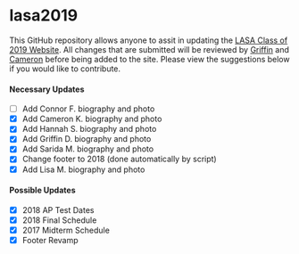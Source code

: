 # lasa2019

This GitHub repository allows anyone to assit in updating the [LASA Class of 2019 Website](https://lasa2019.com). All changes that are submitted will be reviewed by [Griffin](https://twitter.com/griffincdvs) and [Cameron](https://twitter.com/cmk256) before being added to the site. Please view the suggestions below if you would like to contribute.

#### Necessary Updates
- [ ] Add Connor F. biography and photo
- [x] Add Cameron K. biography and photo
- [x] Add Hannah S. biography and photo
- [x] Add Griffin D. biography and photo
- [x] Add Sarida M. biography and photo
- [x] Change footer to 2018 (done automatically by script)
- [x] Add Lisa M. biography and photo

#### Possible Updates
- [x] 2018 AP Test Dates
- [x] 2018 Final Schedule
- [x] 2017 Midterm Schedule
- [x] Footer Revamp
